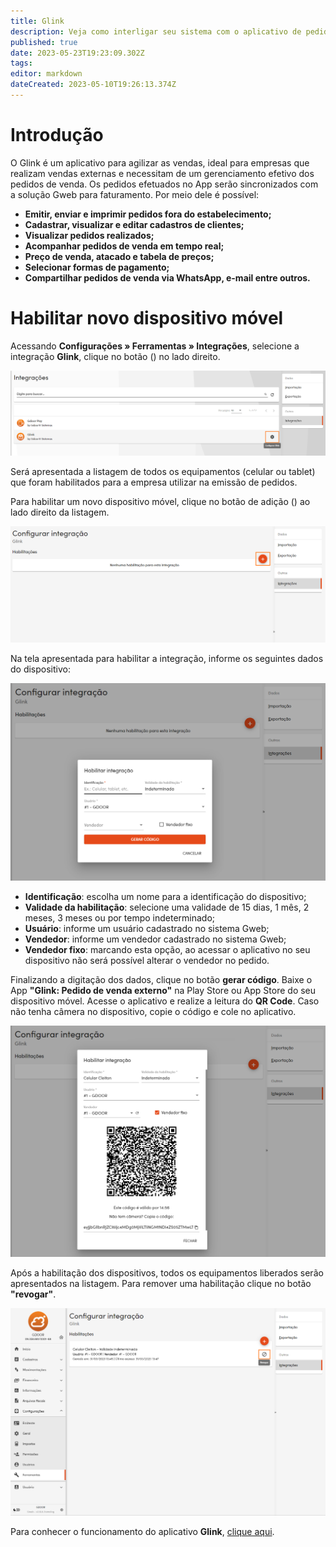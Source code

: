 ```yaml
---
title: Glink
description: Veja como interligar seu sistema com o aplicativo de pedidos Glink
published: true
date: 2023-05-23T19:23:09.302Z
tags: 
editor: markdown
dateCreated: 2023-05-10T19:26:13.374Z
---
```


# Introdução

O Glink é um aplicativo para agilizar as vendas, ideal para empresas que realizam vendas externas e necessitam de um gerenciamento efetivo dos pedidos de venda. 
Os pedidos efetuados no App serão sincronizados com a solução Gweb para faturamento. Por meio dele é possível:

- **Emitir, enviar e imprimir pedidos fora do estabelecimento;**
- **Cadastrar, visualizar e editar cadastros de clientes;**
- **Visualizar pedidos realizados;**
- **Acompanhar pedidos de venda em tempo real;**
- **Preço de venda, atacado e tabela de preços;**
- **Selecionar formas de pagamento;**
- **Compartilhar pedidos de venda via WhatsApp, e-mail entre outros.**

# Habilitar novo dispositivo móvel
Acessando **Configurações » Ferramentas » Integrações**, selecione a integração **Glink**, clique no botão (<em class="mdi mdi-cog"></em>) no lado direito.

![acesso configurar glink](/config/ferramentas/acesso-configurar-glink.png)

Será apresentada a listagem de todos os equipamentos (celular ou tablet) que foram habilitados para a empresa utilizar na emissão de pedidos.

Para habilitar um novo dispositivo móvel, clique no botão de adição (<em class="mdi mdi-plus-circle"></em>) ao lado direito da listagem.

![listagem equipamentos](/config/ferramentas/listagem-equipamentos.png)

Na tela apresentada para habilitar a integração, informe os seguintes dados do dispositivo:

![habilitacao](/config/ferramentas/tela-habilitacao.png)

- **Identificação**: escolha um nome para a identificação do dispositivo;
- **Validade da habilitação**: selecione uma validade de 15 dias, 1 mês, 2 meses, 3 meses ou por tempo indeterminado;
- **Usuário**: informe um usuário cadastrado no sistema Gweb;
- **Vendedor**: informe um vendedor cadastrado no sistema Gweb;
- **Vendedor fixo**: marcando esta opção, ao acessar o aplicativo no seu dispositivo não será possível alterar o vendedor no pedido.


Finalizando a digitação dos dados, clique no botão **gerar código**. Baixe o App **"Glink: Pedido de venda externo"** na Play Store ou App Store do seu dispositivo móvel. Acesse o aplicativo e realize a leitura do **QR Code**. Caso não tenha câmera no dispositivo, copie o código e cole no aplicativo.

![qrcode](/config/ferramentas/tela-qrcode.png)

Após a habilitação dos dispositivos, todos os equipamentos liberados serão apresentados na listagem. Para remover uma habilitação clique no botão **"revogar"**.

![revogar](/config/ferramentas/revogar.png)

Para conhecer o funcionamento do aplicativo **Glink**, [clique aqui](https://bdc.gdoor.com.br/artigos/novo-glink/#dashboard).










